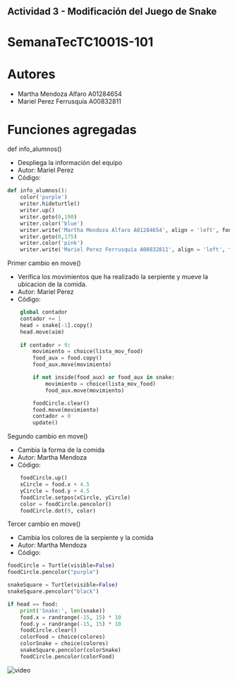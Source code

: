 ## Actividad 3 - Modificación del Juego de Snake
# SemanaTecTC1001S-101
# Autores
- Martha Mendoza Alfaro A01284654
- Mariel Perez Ferrusquía A00832811

# Funciones agregadas
def info_alumnos()
- Despliega la información del equipo
- Autor: Mariel Perez
- Código:

```python
def info_alumnos():
    color('purple')
    writer.hideturtle()
    writer.up()
    writer.goto(0,190)
    writer.color('blue')
    writer.write('Martha Mendoza Alfaro A01284654', align = 'left', font = ('Century',10,'normal'))
    writer.goto(0,175)
    writer.color('pink')
    writer.write('Mariel Perez Ferrusquía A00832811', align = 'left', font = ('Century',10,'normal'))
```

Primer cambio en move()
- Verifica los movimientos que ha realizado la serpiente y mueve la ubicacion de la comida.
- Autor: Mariel Perez
- Código:

```python
    global contador
    contador += 1
    head = snake[-1].copy()
    head.move(aim)
    
    if contador > 9:
        movimiento = choice(lista_mov_food)
        food_aux = food.copy()
        food_aux.move(movimiento)

        if not inside(food_aux) or food_aux in snake:
            movimiento = choice(lista_mov_food)
            food_aux.move(movimiento)

        foodCircle.clear()
        food.move(movimiento)
        contador = 0
        update()
```

Segundo cambio en move()
- Cambia la forma de la comida
- Autor: Martha Mendoza
- Código:

```python
    foodCircle.up()
    xCircle = food.x + 4.5
    yCircle = food.y + 4.5
    foodCircle.setpos(xCircle, yCircle)
    color = foodCircle.pencolor()
    foodCircle.dot(9, color)
```

Tercer cambio en move()
- Cambia los colores de la serpiente y la comida
- Autor: Martha Mendoza
- Código:

```python
foodCircle = Turtle(visible=False)
foodCircle.pencolor("purple")

snakeSquare = Turtle(visible=False)
snakeSquare.pencolor("black")
```

```python
if head == food:
    print('Snake:', len(snake))
    food.x = randrange(-15, 15) * 10
    food.y = randrange(-15, 15) * 10
    foodCircle.clear()
    colorFood = choice(colores)
    colorSnake = choice(colores)
    snakeSquare.pencolor(colorSnake)
    foodCircle.pencolor(colorFood)
```

![video](paintGIF.gif)

